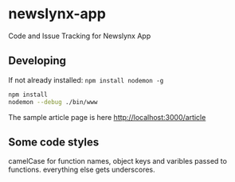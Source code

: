newslynx-app
============

Code and Issue Tracking for Newslynx App


## Developing

If not already installed:
`npm install nodemon -g`

````bash
npm install
nodemon --debug ./bin/www
````

The sample article page is here <http://localhost:3000/article>

## Some code styles

camelCase for function names, object keys and varibles passed to functions. everything else gets underscores.